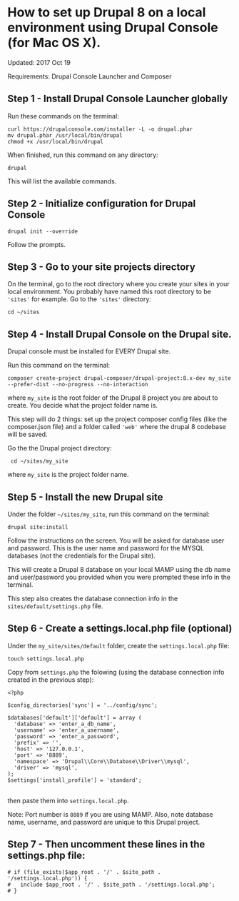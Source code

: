 # How to set up Drupal 8 on a local environment using Drupal Console  (for Mac OS X).

Updated: 2017 Oct 19

Requirements: Drupal Console Launcher and Composer

## Step 1  - Install Drupal Console Launcher globally
Run these commands on the terminal:

<pre><code>curl https://drupalconsole.com/installer -L -o drupal.phar
mv drupal.phar /usr/local/bin/drupal
chmod +x /usr/local/bin/drupal</code></pre>

When finished, run this command on any directory:

<pre><code>drupal</code></pre>

This will list the available commands.


## Step 2 - Initialize configuration for Drupal Console

<pre><code>drupal init --override</code></pre>

Follow the prompts.


## Step 3 - Go to your site projects directory

On the terminal, go to the root directory where you create your sites in your local environment. You probably have named this root directory to be <code>'sites'</code> for example. Go to the <code>'sites'</code> directory: 

<pre><code>cd ~/sites</code></pre>


## Step 4  - Install Drupal Console on the Drupal site.

Drupal console must be installed for EVERY Drupal site.

Run this command on the terminal:

<pre><code>composer create-project drupal-composer/drupal-project:8.x-dev my_site --prefer-dist --no-progress --no-interaction</code></pre>

where <code>my_site</code> is the root folder of the Drupal 8 project you are about to create. You decide what the  project folder name is. 

This step will do 2 things: set up the project composer config files (like the composer.json file) and a folder called <code>'web'</code> where the drupal 8 codebase will be saved.

Go the the Drupal project directory: 

<pre><code> cd ~/sites/my_site </code></pre>

where <code>my_site</code> is the project folder name.


## Step 5 - Install the new Drupal site

Under the folder <code>~/sites/my_site</code>, run this command on the terminal:

<pre><code>drupal site:install</code></pre>

Follow the instructions on the screen. You will be asked for database user and password. This is the user name and password for the MYSQL databases (not the credentials for the Drupal site).

This will create a Drupal 8 database on your local MAMP using the db name and user/password you provided when you were prompted these info in the terminal.

This step also creates the database connection info in the <code>sites/default/settings.php</code> file.


## Step 6 - Create a settings.local.php file (optional)

Under the <code>my_site/sites/default</code> folder, create the <code>settings.local.php</code> file:

<pre><code>touch settings.local.php</code></pre>

Copy from <code>settings.php</code>   the folowing (using the database connection info created in the previous step):

<pre>
<code><</code><code>?</code><code>php</code>
<code>
$config_directories['sync'] = '../config/sync'; 

$databases['default']['default'] = array (
  'database' => 'enter_a_db_name',
  'username' => 'enter_a_username',
  'password' => 'enter_a_password',
  'prefix' => '',
  'host' => '127.0.0.1',
  'port' => '8889',
  'namespace' => 'Drupal\\Core\\Database\\Driver\\mysql',
  'driver' => 'mysql',
);
$settings['install_profile'] = 'standard';
</code>
</pre>

then paste them into <code>settings.local.php</code>.

Note: Port number is <code>8889</code> if you are using MAMP. Also, note database name, username, and password are unique to this Drupal project.


## Step 7 - Then uncomment these lines in the settings.php file:

<pre><code># if (file_exists($app_root . '/' . $site_path . '/settings.local.php')) {
#   include $app_root . '/' . $site_path . '/settings.local.php';
# }</code></pre>


